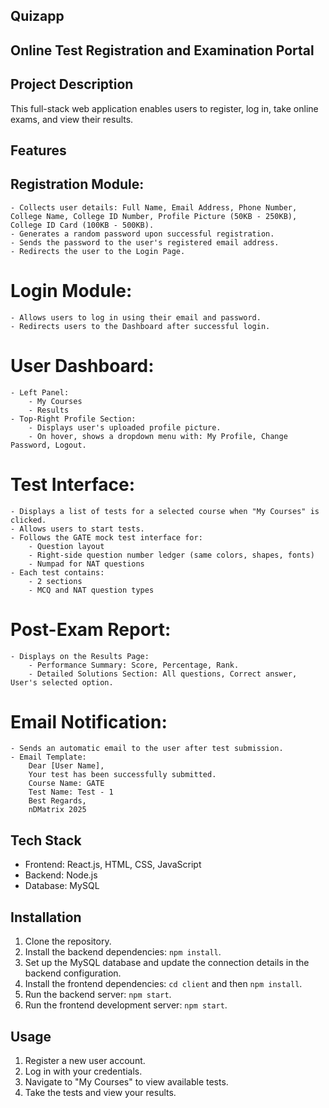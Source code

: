 ## Quizapp
## Online Test Registration and Examination Portal

## Project Description
This full-stack web application enables users to register, log in, take online exams, and view their results.

## Features
## Registration Module: 
    - Collects user details: Full Name, Email Address, Phone Number, College Name, College ID Number, Profile Picture (50KB - 250KB), College ID Card (100KB - 500KB).
    - Generates a random password upon successful registration. 
    - Sends the password to the user's registered email address.
    - Redirects the user to the Login Page.
 # Login Module:
    - Allows users to log in using their email and password. 
    - Redirects users to the Dashboard after successful login. 
 # User Dashboard:
    - Left Panel:
        - My Courses
        - Results 
    - Top-Right Profile Section:
        - Displays user's uploaded profile picture. 
        - On hover, shows a dropdown menu with: My Profile, Change Password, Logout. 
 # Test Interface:
    - Displays a list of tests for a selected course when "My Courses" is clicked. 
    - Allows users to start tests.
    - Follows the GATE mock test interface for:
        - Question layout
        - Right-side question number ledger (same colors, shapes, fonts)
        - Numpad for NAT questions 
    - Each test contains:
        - 2 sections 
        - MCQ and NAT question types 
 # Post-Exam Report:
    - Displays on the Results Page:
        - Performance Summary: Score, Percentage, Rank. 
        - Detailed Solutions Section: All questions, Correct answer, User's selected option.
 # Email Notification:
    - Sends an automatic email to the user after test submission.
    - Email Template:
        Dear [User Name],
        Your test has been successfully submitted.
        Course Name: GATE
        Test Name: Test - 1
        Best Regards,
        nDMatrix 2025
    
## Tech Stack
- Frontend: React.js, HTML, CSS, JavaScript 
- Backend: Node.js 
- Database: MySQL

## Installation
1.  Clone the repository.
2.  Install the backend dependencies: `npm install`. 
3.  Set up the MySQL database and update the connection details in the backend configuration.
4.  Install the frontend dependencies: `cd client` and then `npm install`.
5.  Run the backend server: `npm start`. 
6.  Run the frontend development server: `npm start`.

## Usage
1.  Register a new user account.
2.  Log in with your credentials.
3.  Navigate to "My Courses" to view available tests.
4.  Take the tests and view your results.

